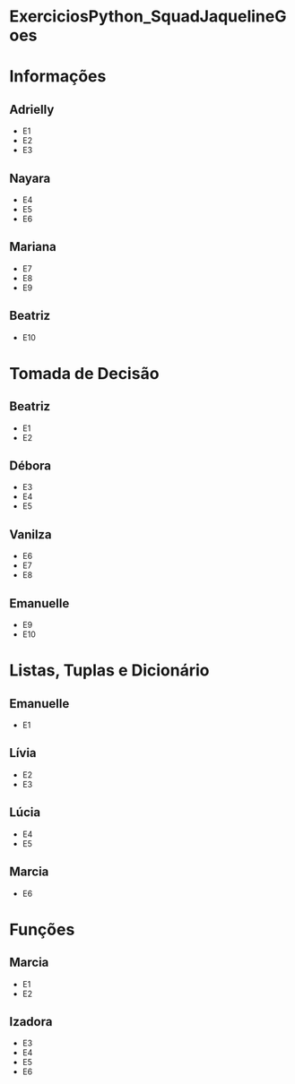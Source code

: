 # ExerciciosPython_SquadJaquelineGoes

# Informações

## Adrielly
- E1
- E2
- E3

## Nayara
- E4
- E5
- E6

## Mariana
- E7
- E8
- E9

## Beatriz
- E10

# Tomada de Decisão

## Beatriz
- E1
- E2

## Débora
- E3
- E4
- E5

## Vanilza
- E6
- E7
- E8

## Emanuelle
- E9
- E10

# Listas, Tuplas e Dicionário

## Emanuelle
- E1

## Lívia
- E2
- E3

## Lúcia
- E4
- E5

## Marcia
- E6

# Funções

## Marcia
- E1
- E2

## Izadora
- E3
- E4
- E5
- E6